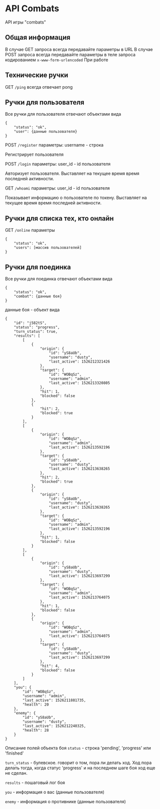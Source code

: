 # API Combats
API игры "combats"

## Общая информация
В случае GET запроса всегда передавайте параметры в URL
В случае POST запроса всегда передавайте параметры в теле запроса кодированием `x-www-form-urlencoded`
При работе 

## Технические ручки
GET `/ping` 
всегда отвечает pong

## Ручки для пользователя
Все ручки для пользователя отвечают объектами вида 
```
{
    "status": "ok",
    "user": {данные пользователя}
}
```
POST `/register`
параметры: 
username - строка

Регистрирует пользователя 

POST `/login`
параметры: 
user_id - id пользователя

Авторизует пользователя. Выставляет на текущее время время последней активности.

GET `/whoami`
параметры: 
user_id - id пользователя

Показывает информацию о пользователе по токену. Выставляет на текущее время время последней активности.

## Ручки для списка тех, кто онлайн
GET `/online`
параметры

```
{
    "status": "ok",
    "users": [массив пользователей]
}
```

## Ручки для поединка
Все ручки для поединка отвечают объектами вида 
```
{
    "status": "ok",
    "combat": {данные боя}
}
```

данные боя - объект вида 
```
{
    "id": "j582tS",
    "status": "progress",
    "turn_status": true,
    "results": [
        [
            {
                "origin": {
                    "id": "yS8aUb",
                    "username": "dusty",
                    "last_active": 1526212321426
                },
                "target": {
                    "id": "WOBqSz",
                    "username": "admin",
                    "last_active": 1526213320805
                },
                "hit": 1,
                "blocked": false
            },
            {
                "hit": 2,
                "blocked": true
            }
        ],
        [
            {
                "origin": {
                    "id": "WOBqSz",
                    "username": "admin",
                    "last_active": 1526213592196
                },
                "target": {
                    "id": "yS8aUb",
                    "username": "dusty",
                    "last_active": 1526213638265
                },
                "hit": 2,
                "blocked": true
            },
            {
                "origin": {
                    "id": "yS8aUb",
                    "username": "dusty",
                    "last_active": 1526213638265
                },
                "target": {
                    "id": "WOBqSz",
                    "username": "admin",
                    "last_active": 1526213592196
                },
                "hit": 1,
                "blocked": false
            }
        ],
        [
            {
                "origin": {
                    "id": "yS8aUb",
                    "username": "dusty",
                    "last_active": 1526213697299
                },
                "target": {
                    "id": "WOBqSz",
                    "username": "admin",
                    "last_active": 1526213764075
                },
                "hit": 1,
                "blocked": false
            },
            {
                "origin": {
                    "id": "WOBqSz",
                    "username": "admin",
                    "last_active": 1526213764075
                },
                "target": {
                    "id": "yS8aUb",
                    "username": "dusty",
                    "last_active": 1526213697299
                },
                "hit": 4,
                "blocked": false
            }
        ]
    ],
    "you": {
        "id": "WOBqSz",
        "username": "admin",
        "last_active": 1526211881735,
        "health": 20
    },
    "enemy": {
        "id": "yS8aUb",
        "username": "dusty",
        "last_active": 1526212240325,
        "health": 28
    }
}
```
Описание полей объекта боя
`status` - строка 'pending', 'progress' или 'finished'

`turn_status` - булевское. говорит о том, пора ли делать ход. Ход пора делать тогда, когда статус 'progress' и на последнем шаге боя ход еще не сделан.

`results` - пошаговый лог боя

`you` - информация о вас (данные пользователя)

`enemy` - информация о противнике (данные пользователя)
